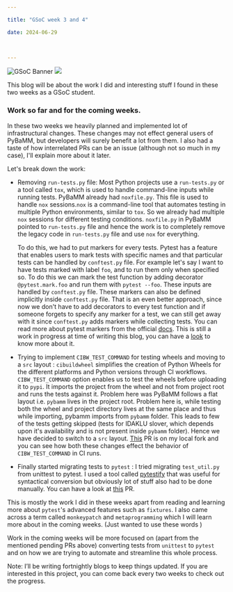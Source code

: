 ```yaml
---

title: "GSoC week 3 and 4"

date: 2024-06-29

  

---
```


![GSoC Banner](/GSoC_Banner.png)
<img src = "/GSoC_Banner.png">

This blog will be about the work I did and interesting stuff I found in these two weeks as a GSoC student.

### Work so far and for the coming weeks.

In these two weeks we heavily planned and implemented lot of infrastructural changes. These changes may not effect general users of PyBaMM, but 
developers will surely benefit a lot from them. I also had a taste of how interrelated PRs can be an issue (although not so much in my case), I'll
explain more about it later.

Let's break down the work:

- Removing `run-tests.py` file: Most Python projects use a `run-tests.py` or a tool called `tox`, which is used to handle command-line inputs while running tests. PyBaMM already had 
`noxfile.py`. This file is used to handle `nox` sessions.`nox` is a command-line tool that automates testing in multiple Python environments, similar to `tox`. So
we already had multiple `nox` sessions for different testing conditions. `noxfile.py` in PyBaMM pointed to `run-tests.py` file and hence the work is to completely remove the legacy code in `run-tests.py` file and use `nox` for everything. 
  

  To do this, we had to put markers for every tests. Pytest has a feature that enables users to mark tests with specific names and that particular tests can be 
  handled by `conftest.py` file. For example let's say I want to have tests marked with label `foo`, and to run them only when specified so. To do this we can mark 
  the test function by adding decorator `@pytest.mark.foo` and run them with `pytest --foo`. These inputs are handled by `conftest.py` file. These markers can also be defined implicitly inside `conftest.py` file. That is an even better approach, since now we don't have to add decorators to every test function and if someone 
  forgets to specify any marker for a test, we can still get away with it since `conftest.py` adds markers while collecting tests. You can read more about pytest markers from the official [docs](https://docs.pytest.org/en/7.1.x/example/markers.html#:~:text=with%20parametrize.-,Custom%20marker%20and%20command%20line%20option%20to%20control%20test%20runs,-%C2%B6). This is still a work in progress at time of writing this blog, you can have a [look](https://github.com/pybamm-team/PyBaMM/pull/4180) to know more about it.


- Trying to implement `CIBW_TEST_COMMAND` for testing wheels and moving to a `src` layout : `cibuildwheel` simplifies the creation of Python Wheels for the different platforms and Python versions through CI workflows. `CIBW_TEST_COMMAND` option enables us to test the wheels before uploading it to `pypi`. It imports the project from the wheel and not from project root and runs the tests against it. Problem here was PyBaMM follows a flat layout i.e. `pybamm` lives in the project root. Problem here is, while testing both the wheel and project directory lives at the same place and thus while importing, pybamm imports from `pybamm` folder. This leads to few of the tests getting skipped (tests for IDAKLU slover, which depends upon it's availability and is not present inside `pybamm` folder). Hence we have decided to switch to a `src` layout. [This](https://github.com/prady0t/PyBaMM/pull/1) PR is on my local fork and you can see how both these changes effect the behavior of `CIBW_TEST_COMMAND` in CI runs.

- Finally started migrating tests to `pytest` : I tried migrating `test_util.py` from unittest to pytest. I used a tool called [pytestify](https://github.com/dannysepler/pytestify) that was useful for syntactical conversion but obviously lot of stuff also had to be done manually. You can have a look at [this](https://github.com/pybamm-team/PyBaMM/pull/4214) PR.

This is mostly the work I did in these weeks apart from reading and learning more about `pytest`'s advanced features such as `fixtures`. I also came across a term called `monkeypatch` and `metaprogramming` which I will learn more about in the coming weeks. (Just wanted to use these words )

Work in the coming weeks will be more focused on (apart from the mentioned pending PRs above) converting tests from `unittest` to `pytest` and on how we are trying to automate and streamline this whole process.

Note: I’ll be writing fortnightly blogs to keep things updated. If you are interested in this project, you can come back every two weeks to check out the progress.